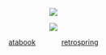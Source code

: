 <div align="center">

![](https://komarev.com/ghpvc/?username=nicejugs&color=lightgrey)  

![](https://files.catbox.moe/xmklbg.png)

[atabook](https://bait.atabook.org/)⠀⠀⠀⠀⠀[retrospring](https://retrospring.net/@tease)
